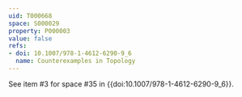 ```yaml
---
uid: T000668
space: S000029
property: P000003
value: false
refs:
- doi: 10.1007/978-1-4612-6290-9_6
  name: Counterexamples in Topology
---
```


See item #3 for space #35 in {{doi:10.1007/978-1-4612-6290-9_6}}.
